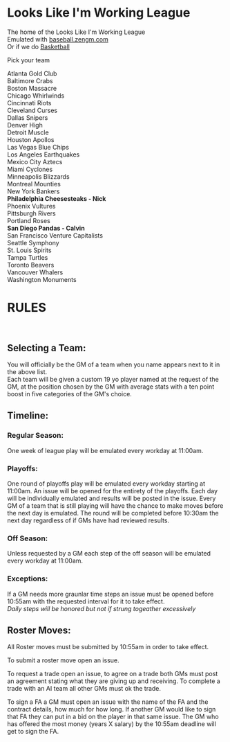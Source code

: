 # Looks Like I'm Working League
The home of the Looks Like I'm Working League </br>
Emulated with [baseball.zengm.com](http://baseball.zengm.com/) </br>
Or if we do [Basketball](https://play.basketball-gm.com/)</br>

Pick your team

Atlanta Gold Club<br/>
Baltimore Crabs<br/>
Boston Massacre<br/>
Chicago Whirlwinds<br/>
Cincinnati Riots<br/>
Cleveland Curses<br/>
Dallas Snipers<br/>
Denver High<br/>
Detroit Muscle<br/>
Houston Apollos<br/>
Las Vegas Blue Chips<br/>
Los Angeles Earthquakes<br/>
Mexico City Aztecs<br/>
Miami Cyclones<br/>
Minneapolis Blizzards<br/>
Montreal Mounties<br/>
New York Bankers<br/>
<b>Philadelphia Cheesesteaks - Nick</b><br/>
Phoenix Vultures<br/>
Pittsburgh Rivers<br/>
Portland Roses<br/>
<b>San Diego Pandas - Calvin </b><br/>
San Francisco Venture Capitalists<br/>
Seattle Symphony<br/>
St. Louis Spirits<br/>
Tampa Turtles<br/>
Toronto Beavers<br/>
Vancouver Whalers<br/>
Washington Monuments<br/>

# RULES <br/><br/>

## Selecting a Team: </br>
You will officially be the GM of a team when you name appears next to it in the above list. </br>
Each team will be given a custom 19 yo player named at the request of the GM, at the position chosen by the GM with average stats with a ten point boost in five categories of the GM's choice.

## Timeline: </br>
### Regular Season: </br>

One week of league play will be emulated every workday at 11:00am.</br>

### Playoffs: </br>

One round of playoffs play will be emulated every workday starting at 11:00am. An issue will be opened for the entirety of the playoffs. Each day will be individually emulated and results will be posted in the issue. Every GM of a team that is still playing will have the chance to make moves before the next day is emulated. The round will be completed before 10:30am the next day regardless of if GMs have had reviewed results.</br>


### Off Season: </br>

Unless requested by a GM each step of the off season will be emulated every workday at 11:00am. </br>

### Exceptions: </br>
If a GM needs more graunlar time steps an issue must be opened before 10:55am with the requested interval for it to take effect. </br> 
*Daily steps will be honored but not if strung togeather excessively*

## Roster Moves: </br>

All Roster moves must be submitted by 10:55am in order to take effect.</br>

To submit a roster move open an issue.</br>

To request a trade open an issue, to agree on a trade both GMs must post an agreement stating what they are giving up and receiving.
To complete a trade with an AI team all other GMs must ok the trade.</br>


To sign a FA a GM must open an issue with the name of the FA and the contract details, how much for how long. If another GM would like to sign that FA they can put in a bid on the player in that same issue. The GM who has offered the most money (years X salary) by the 10:55am deadline will get to sign the FA.



